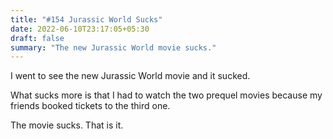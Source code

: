 ```yaml
---
title: "#154 Jurassic World Sucks"
date: 2022-06-10T23:17:05+05:30
draft: false
summary: "The new Jurassic World movie sucks."
---
```


I went to see the new Jurassic World movie and it sucked.

What sucks more is that I had to watch the two prequel movies because my friends booked tickets to the third one.

The movie sucks. That is it.
